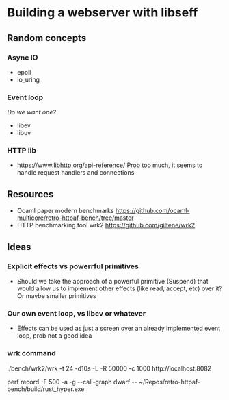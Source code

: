 # Building a webserver with libseff

## Random concepts

### Async IO
- epoll
- io_uring

### Event loop
_Do we want one?_
- libev
- libuv

### HTTP lib
- https://www.libhttp.org/api-reference/
  Prob too much, it seems to handle request handlers and connections

## Resources
- Ocaml paper modern benchmarks
  https://github.com/ocaml-multicore/retro-httpaf-bench/tree/master
- HTTP benchmarking tool wrk2
  https://github.com/giltene/wrk2

## Ideas

### Explicit effects vs powerrful primitives

- Should we take the approach of a powerful primitive (Suspend) that would allow us to implement other effects (like read, accept, etc) over it? Or maybe smaller primitives

### Our own event loop, vs libev or whatever
- Effects can be used as just a screen over an already implemented event loop, prob not a good idea


### wrk command
./bench/wrk2/wrk -t 24 -d10s -L -R 50000 -c 1000 http://localhost:8082

perf record -F 500 -a -g --call-graph dwarf -- ~/Repos/retro-httpaf-bench/build/rust_hyper.exe
